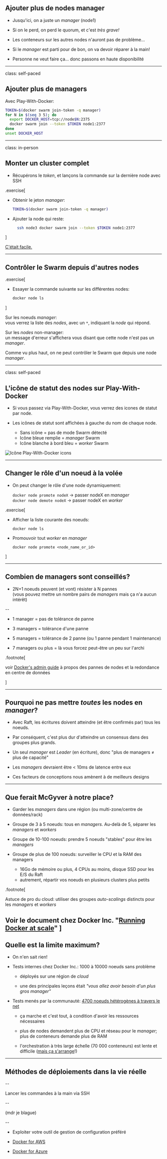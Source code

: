 ## Ajouter plus de nodes manager

- Jusqu'ici, on a juste un *manager* (node1)

- Si on le perd, on perd le quorum, et c'est *très grave!*

- Les conteneurs sur les autres nodes n'auront pas de problème...

- Si le *manager* est parti pour de bon, on va devoir réparer à la main!

- Personne ne veut faire ça... donc passons en haute disponibilité

---

class: self-paced

## Ajouter plus de managers

Avec Play-With-Docker:

```bash
TOKEN=$(docker swarm join-token -q manager)
for N in $(seq 3 5); do
  export DOCKER_HOST=tcp://node$N:2375
  docker swarm join --token $TOKEN node1:2377
done
unset DOCKER_HOST
```

---

class: in-person

## Monter un cluster complet

- Récupérons le *token*, et lançons la commande sur la dernière node avec SSH

.exercise[

- Obtenir le jeton *manager*:
  ```bash
  TOKEN=$(docker swarm join-token -q manager)
  ```

- Ajouter la node qui reste:
  ```bash
    ssh node3 docker swarm join --token $TOKEN node1:2377
  ```

]

[C'était facile.](https://www.youtube.com/watch?v=3YmMNpbFjp0)

---

## Contrôler le Swarm depuis d'autres nodes

.exercise[

- Essayer la commande suivante sur les différentes nodes:
  ```bash
  docker node ls
  ```

]

Sur les noeuds *manager*:
<br/>vous verrez la liste des _nodes_, avec un `*`,
indiquant la _node_ qui répond.

Sur les _nodes_ non-manager:
<br/>un message d'erreur s'affichera vous disant que
cette node n'est pas un *manager*.

Comme vu plus haut, on ne peut contrôler le Swarm que depuis une node *manager*.

---

class: self-paced

## L'icône de statut des nodes sur Play-With-Docker

- Si vous passez via Play-With-Docker, vous verrez des icones de statut par node.

- Les icônes de statut sont affichées à gauche du nom de chaque node.

  - Sans icône = pas de mode Swarm détecté
  - Icône bleue remplie = *manager* Swarm
  - Icône blanche à bord bleu = *worker* Swarm

![Icône Play-With-Docker icons](images/pwd-icons.png)

---

## Changer le rôle d'un noeud à la volée

- On peut changer le rôle d'une node dynamiquement:

  `docker node promote nodeX` → passer nodeX en *manager*
  <br/>
  `docker node demote nodeX` → passer nodeX en *worker*

.exercise[

- Afficher la liste courante des noeuds:
  ```
  docker node ls
  ```

- Promouvoir tout *worker* en *manager*
  ```
  docker node promote <node_name_or_id>
  ```

]

---

## Combien de managers sont conseillés?

- 2N+1 noeuds peuvent (et vont) résister à N pannes
  <br/>(vous pouvez mettre un nombre pairs de *managers* mais ça n'a aucun intérêt)

--

- 1 manager = pas de tolérance de panne

- 3 managers = tolérance d'une panne

- 5 managers = tolérance de 2 panne (ou 1 panne pendant 1 maintenance)

- 7 managers ou plus = là vous forcez peut-être un peu sur l'archi

.footnote[

 voir [Docker's admin guide](https://docs.docker.com/engine/swarm/admin_guide/#add-manager-nodes-for-fault-tolerance)
 à propos des pannes de nodes et la redondance en centre de données

]

---

## Pourquoi ne pas mettre *toutes* les nodes en *manager*?

- Avec Raft, les écritures doivent atteindre (et être confirmés par) tous les noeuds.

- Par conséquent, c'est plus dur d'atteindre un consensus dans des groupes plus grands.

- Un seul *manager* est *Leader* (en écriture), donc "plus de managers ≠ plus de capacité"

- Les *managers* devraient être &#60; 10ms  de latence entre eux

- Ces facteurs de conceptions nous amènent à de meilleurs designs

---

## Que ferait McGyver à notre place?

- Garder les *managers* dans une région (ou multi-zone/centre de données/rack)

- Groupe de 3 à 5 noeuds: tous en *managers*. Au-delà de 5, séparer les *managers* et *workers*

- Groupe de 10-100 noeuds: prendre 5 noeuds "stables" pour être les *managers*

- Groupe de plus de 100 noeuds: surveiller le CPU et la RAM des managers

  - 16Go de mémoire ou plus, 4 CPUs au moins, disque SSD pour les E/S du Raft
  - autrement, répartir vos noeuds en plusieurs clusters plus petits

.footnote[

  Astuce de pro du cloud: utiliser des groupes *auto-scalings* distincts pour les *managers* et *workers*

  Voir le document chez Docker Inc. "[Running Docker at scale](http://success.docker.com/article/running-docker-ee-at-scale)"
]
---

## Quelle est la limite maximum?

- On n'en sait rien!

- Tests internes chez Docker Inc.: 1000 à 10000 noeuds sans problème

  - déployés sur une région de _cloud_

  - une des principales leçons était *"vous allez avoir besoin d'un plus gros manager"*

- Tests menés par la communauté: [4700 noeuds hétérogènes à travers le net](https://sematext.com/blog/2016/11/14/docker-swarm-lessons-from-swarm3k/)

  - ça marche et c'est tout, à condition d'avoir les ressources nécessaires

  - plus de nodes demandent plus de CPU et réseau pour le *manager*; plus de conteneurs demande plus de RAM

  - l'orchestration à très large échelle (70 000 conteneurs) est lente et difficile ([mais ça s'arrange](https://github.com/moby/moby/pull/37372)!)

---

## Méthodes de déploiements dans la vie réelle

--

Lancer les commandes à la main via SSH

--

  (mdr je blague)

--

- Exploiter votre outil de gestion de configuration préféré

- [Docker for AWS](https://docs.docker.com/docker-for-aws/#quickstart)

- [Docker for Azure](https://docs.docker.com/docker-for-azure/)
